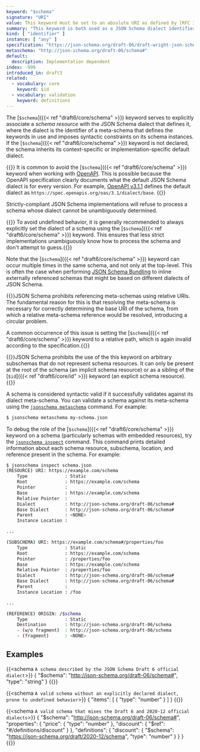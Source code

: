 ```yaml
---
keyword: "$schema"
signature: "URI"
value: This keyword must be set to an absolute URI as defined by [RFC 3986](https://www.rfc-editor.org/info/rfc3986)
summary: "This keyword is both used as a JSON Schema dialect identifier and as a reference to a JSON Schema which describes the set of valid schemas written for this particular dialect."
kind: [ "identifier" ]
instance: [ "any" ]
specification: "https://json-schema.org/draft-06/draft-wright-json-schema-01#rfc.section.7"
metaschema: "http://json-schema.org/draft-06/schema#"
default:
  description: Implementation dependent
index: -999
introduced_in: draft3
related:
  - vocabulary: core
    keyword: $id
  - vocabulary: validation
    keyword: definitions
---
```


The [`$schema`]({{< ref "draft6/core/schema" >}}) keyword serves to explicitly
associate a _schema resource_ with the JSON Schema dialect that defines it,
where the dialect is the identifier of a meta-schema that defines the keywords
in use and imposes syntactic constraints on its schema instances.  If the
[`$schema`]({{< ref "draft6/core/schema" >}}) keyword is not declared, the
schema inherits its context-specific or implementation-specific default
dialect.

{{<learning-more>}} It is common to avoid the [`$schema`]({{< ref "draft6/core/schema" >}}) keyword when working with
[OpenAPI](https://www.openapis.org). This is possible because the OpenAPI
specification clearly documents what the default JSON Schema dialect is for
every version. For example, [OpenAPI
v3.1.1](https://spec.openapis.org/oas/latest.html#json-schema-keywords) defines
the default dialect as `https://spec.openapis.org/oas/3.1/dialect/base`.
{{</learning-more>}}

Strictly-compliant JSON Schema implementations will refuse to process a schema
whose dialect cannot be unambiguously determined.

{{<best-practice>}} To avoid undefined behavior, it is generally recommended to
always explicitly set the dialect of a schema using the [`$schema`]({{< ref "draft6/core/schema" >}}) keyword. This ensures that less strict
implementations unambiguously know how to process the schema and don't attempt
to guess.{{</best-practice>}}

Note that the [`$schema`]({{< ref "draft6/core/schema" >}}) keyword can occur
multiple times in the same schema, and not only at the top-level. This is often
the case when performing [JSON Schema
Bundling](https://github.com/sourcemeta/jsonschema/blob/main/docs/bundle.markdown)
to inline externally referenced schemas that might be based on different
dialects of JSON Schema.

{{<common-pitfall>}}JSON Schema prohibits referencing meta-schemas using
relative URIs. The fundamental reason for this is that resolving the
meta-schema is necessary for correctly determining the base URI of the schema,
from which a relative meta-schema reference would be resolved, introducing a
circular problem.

A common occurrence of this issue is setting the [`$schema`]({{< ref "draft6/core/schema" >}}) keyword to a relative path, which is again invalid
according to the specification.{{</common-pitfall>}}

{{<common-pitfall>}}JSON Schema prohibits the use of the this keyword on
arbitrary subschemas that do not represent schema resources. It can only be
present at the root of the schema (an implicit schema resource) or as a sibling
of the [`$id`]({{< ref "draft6/core/id" >}}) keyword (an explicit schema
resource).{{</common-pitfall>}}

A schema is considered syntactic valid if it successfully validates against its
dialect meta-schema. You can validate a schema against its meta-schema using
the [`jsonschema
metaschema`](https://github.com/sourcemeta/jsonschema/blob/main/docs/metaschema.markdown)
command.  For example:

```sh
$ jsonschema metaschema my-schema.json
```

To debug the role of the [`$schema`]({{< ref "draft6/core/schema" >}})
keyword on a schema (particularly schemas with embedded resources), try the
[`jsonschema
inspect`](https://github.com/sourcemeta/jsonschema/blob/main/docs/inspect.markdown)
command. This command prints detailed information about each schema resource,
subschema, location, and reference present in the schema. For example:

```sh
$ jsonschema inspect schema.json
(RESOURCE) URI: https://example.com/schema
    Type              : Static
    Root              : https://example.com/schema
    Pointer           :
    Base              : https://example.com/schema
    Relative Pointer  :
    Dialect           : http://json-schema.org/draft-06/schema#
    Base Dialect      : http://json-schema.org/draft-06/schema#
    Parent            : <NONE>
    Instance Location :

...

(SUBSCHEMA) URI: https://example.com/schema#/properties/foo
    Type              : Static
    Root              : https://example.com/schema
    Pointer           : /properties/foo
    Base              : https://example.com/schema
    Relative Pointer  : /properties/foo
    Dialect           : http://json-schema.org/draft-06/schema#
    Base Dialect      : http://json-schema.org/draft-06/schema#
    Parent            :
    Instance Location : /foo

...

(REFERENCE) ORIGIN: /$schema
    Type              : Static
    Destination       : http://json-schema.org/draft-06/schema
    - (w/o fragment)  : http://json-schema.org/draft-06/schema
    - (fragment)      : <NONE>
```

## Examples

{{<schema `A schema described by the JSON Schema Draft 6 official dialect`>}}
{
  "$schema": "http://json-schema.org/draft-06/schema#",
  "type": "string"
}
{{</schema>}}

{{<schema `A valid schema without an explicitly declared dialect, prone to undefined behavior`>}}
{
  "items": [ { "type": "number" } ]
}
{{</schema>}}

{{<schema `A valid schema that mixes the Draft 6 and 2020-12 official dialects`>}}
{
  "$schema": "http://json-schema.org/draft-06/schema#",
  "properties": {
    "price": { "type": "number" },
    "discount": {
      "$ref": "#/definitions/discount"
    }
  },
  "definitions": {
    "discount": {
      "$schema": "https://json-schema.org/draft/2020-12/schema",
      "type": "number"
    }
  }
}
{{</schema>}}
